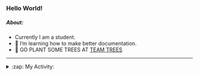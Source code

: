 ### Hello World!

##### About:
- Currently I am a student.
- 🌱 I’m learning how to make better documentation.
- 🌱 GO PLANT SOME TREES AT [TEAM TREES](https://teamtrees.org/)

---
<details>
  <summary>:zap: My Activity:</summary>
  
<!--START_SECTION:waka-->
![Code Time](http://img.shields.io/badge/Code%20Time-1%2C132%20hrs%204%20mins-blue)

**I'm a Night 🦉** 

```text
🌞 Morning                1127 commits        ██░░░░░░░░░░░░░░░░░░░░░░░   08.30 % 
🌆 Daytime                5045 commits        █████████░░░░░░░░░░░░░░░░   37.14 % 
🌃 Evening                3912 commits        ███████░░░░░░░░░░░░░░░░░░   28.80 % 
🌙 Night                  3500 commits        ██████░░░░░░░░░░░░░░░░░░░   25.77 % 
```
📅 **I'm Most Productive on Wednesday** 

```text
Monday                   2133 commits        ████░░░░░░░░░░░░░░░░░░░░░   15.70 % 
Tuesday                  1683 commits        ███░░░░░░░░░░░░░░░░░░░░░░   12.39 % 
Wednesday                3175 commits        ██████░░░░░░░░░░░░░░░░░░░   23.37 % 
Thursday                 1573 commits        ███░░░░░░░░░░░░░░░░░░░░░░   11.58 % 
Friday                   1304 commits        ██░░░░░░░░░░░░░░░░░░░░░░░   09.60 % 
Saturday                 1245 commits        ██░░░░░░░░░░░░░░░░░░░░░░░   09.17 % 
Sunday                   2471 commits        █████░░░░░░░░░░░░░░░░░░░░   18.19 % 
```


📊 **This Week I Spent My Time On** 

```text
🔥 Editors: 
VS Code                  2 hrs 52 mins       █████████████████████████   100.00 % 

🐱‍💻 Projects: 
praise                   1 hr 29 mins        █████████████░░░░░░░░░░░░   51.64 % 
discord-bot              1 hr 23 mins        ████████████░░░░░░░░░░░░░   48.36 % 
```


 Last Updated on 31/05/2023 22:07:39 UTC
<!--END_SECTION:waka-->
</details>
